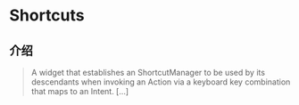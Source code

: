 # Shortcuts

## 介绍

> A widget that establishes an ShortcutManager to be used by its descendants when invoking an Action via a keyboard key combination that maps to an Intent. [...]
